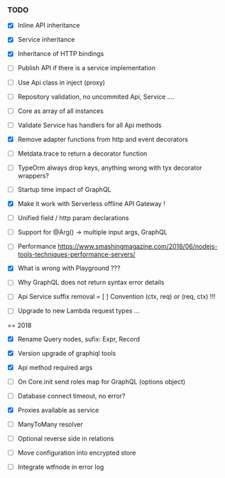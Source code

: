### TODO

 - [x] Inline API inheritance
 - [x] Service inheritance
 - [x] Inheritance of HTTP bindings
 - [ ] Publish API if there is a service implementation
 - [ ] Use Api class in inject (proxy)
 - [ ] Repository validation, no uncommited Api, Service ....
 - [ ] Core as array of all instances
 - [ ] Validate Service has handlers for all Api methods
 - [x] Remove adapter functions from http and event decorators
 - [ ] Metdata.trace to return a decorator function

 - [ ] TypeOrm always drop keys, anything wrong with tyx decorator wrappers?
 - [ ] Startup time impact of GraphQL
 - [x] Make it work with Serverless offline API Gateway !
 - [ ] Unified field / http param declarations

 - [ ] Support for @Arg() -> multiple input args, GraphQL
 - [ ] Performance https://www.smashingmagazine.com/2018/06/nodejs-tools-techniques-performance-servers/

 - [x] What is wrong with Playground ???
 - [ ] Why GraphQL does not return syntax error details
 - [ ] Api Service suffix removal
 = [ ] Convention (ctx, req) or (req, ctx) !!!

 - [ ] Upgrade to new Lambda request types ...

== 2018

 - [x] Rename Query nodes, sufix: Expr, Record
 - [x] Version upgrade of graphiql tools
 - [x] Api method required args
 - [ ] On Core.init send roles map for GraphQL (options object)
 - [ ] Database connect timeout, no error?
 - [x] Proxies available as service

 - [ ] ManyToMany resolver
 - [ ] Optional reverse side in relations

 - [ ] Move configuration into encrypted store

 - [ ] Integrate wtfnode in error log
 